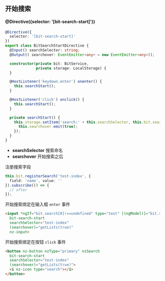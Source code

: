 ## 开始搜索

#### @Directive({selector: '[bit-search-start]'})

```typescript
@Directive({
  selector: '[bit-search-start]'
})
export class BitSearchStartDirective {
  @Input() searchSelector: string;
  @Output() searchover: EventEmitter<any> = new EventEmitter<any>();

  constructor(private bit: BitService,
              private storage: LocalStorage) {
  }

  @HostListener('keydown.enter') onenter() {
    this.searchStart();
  }

  @HostListener('click') onclick() {
    this.searchStart();
  }

  private searchStart() {
    this.storage.setItem('search:' + this.searchSelector, this.bit.search).subscribe(() => {
      this.searchover.emit(true);
    });
  }
}
```

- **searchSelector** 搜索命名
- **searchover** 开始搜索之后

注册搜索字段

```typescript
this.bit.registerSearch('test-index', {
  field: 'name', value: ''
}).subscribe(() => {
  // after
});
```

开始搜索绑定在输入框 `enter` 事件

```html
<input *ngIf="bit.search[0]!==undefined" type="text" [(ngModel)]="bit.search[0].value"
  bit-search-start
  searchSelector="test-index"
  (searchover)="getLists(true)"
  nz-input>
```

开始搜索绑定在按钮 `click` 事件

```html
<button nz-button nzType="primary" nzSearch
  bit-search-start
  searchSelector="test-index"
  (searchover)="getLists(true)">
  <i nz-icon type="search"></i>
</button>
```